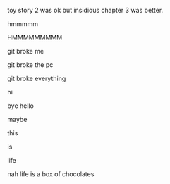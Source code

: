 toy story 2 was ok
but insidious chapter 3 was better.

hmmmmm

HMMMMMMMMM

git broke me

git broke the pc

git broke everything

hi

bye hello

maybe

this 

is 

life

nah life is a box of chocolates 
